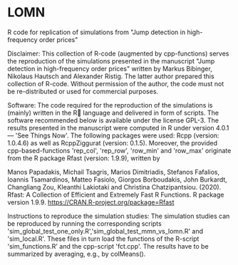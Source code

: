 # LOMN
R code for replication of simulations from "Jump detection in high-frequency order prices"

Disclaimer:
This collection of R-code (augmented by cpp-functions) serves the reproduction of the 
simulations presented in the manuscript "Jump detection in high-frequency order prices" 
written by Markus Bibinger, Nikolaus Hautsch and Alexander Ristig. The latter author 
prepared this collection of R-code. Without permission of the author, the code must not 
be re-distributed or used for commercial purposes.


Software:
The code required for the reproduction of the simulations is (mainly) written in the 
R language and delivered in form of scripts. The software recommended below is available 
under the license GPL-3. The results presented in the manuscript were computed in R 
under version 4.0.1 — 'See Things Now'. The following packages were used: Rcpp 
(version: 1.0.4.6) as well as RcppZiggurat (version: 0.1.5). Moreover, the provided 
cpp-based-functions 'rep_col', 'rep_row', 'row_min' and 'row_max' originate from the 
R package Rfast (version: 1.9.9), written by

Manos Papadakis, Michail Tsagris, Marios Dimitriadis, Stefanos Fafalios, Ioannis Tsamardinos,
Matteo Fasiolo, Giorgos Borboudakis, John Burkardt, Changliang Zou, Kleanthi Lakiotaki 
and Christina Chatzipantsiou. (2020). 
Rfast: A Collection of Efficient and Extremely Fast R Functions. R package version 1.9.9.
https://CRAN.R-project.org/package=Rfast


Instructions to reproduce the simulation studies:
The simulation studies can be reproduced by running the corresponding scripts
'sim_global_test_one_only.R','sim_global_test_mmn_vs_lomn.R' and 'sim_local.R'. 
These files in turn load the functions of the R-script 'sim_functions.R' and the cpp-script 
'fct.cpp'. The results have to be summarized by averaging, e.g., by colMeans().
